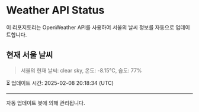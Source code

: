 
# Weather API Status

이 리포지토리는 OpenWeather API를 사용하여 서울의 날씨 정보를 자동으로 업데이트합니다.

## 현재 서울 날씨
> 서울의 현재 날씨: clear sky, 온도: -8.15°C, 습도: 77%

⏳ 업데이트 시간: 2025-02-08 20:18:34 (UTC)

---
자동 업데이트 봇에 의해 관리됩니다.
